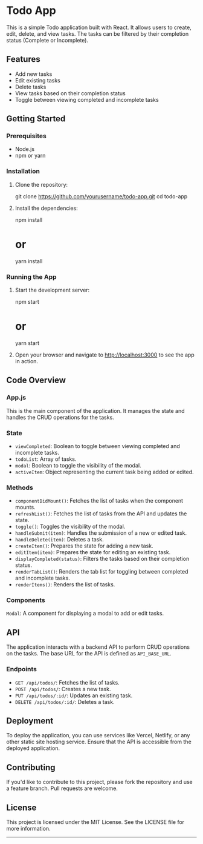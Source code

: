 Todo App
========

This is a simple Todo application built with React. It allows users to create, edit, delete, and view tasks. The tasks can be filtered by their completion status (Complete or Incomplete).

Features
--------

*   Add new tasks
*   Edit existing tasks
*   Delete tasks
*   View tasks based on their completion status
*   Toggle between viewing completed and incomplete tasks

Getting Started
---------------

### Prerequisites

*   Node.js
*   npm or yarn

### Installation

1.  Clone the repository:

    git clone https://github.com/yourusername/todo-app.git
    cd todo-app

3.  Install the dependencies:

    npm install
    # or
    yarn install

### Running the App

1.  Start the development server:

    npm start
    # or
    yarn start

3.  Open your browser and navigate to [http://localhost:3000](http://localhost:3000) to see the app in action.

Code Overview
-------------

### App.js

This is the main component of the application. It manages the state and handles the CRUD operations for the tasks.

### State

*   `viewCompleted`: Boolean to toggle between viewing completed and incomplete tasks.
*   `todoList`: Array of tasks.
*   `modal`: Boolean to toggle the visibility of the modal.
*   `activeItem`: Object representing the current task being added or edited.

### Methods

*   `componentDidMount()`: Fetches the list of tasks when the component mounts.
*   `refreshList()`: Fetches the list of tasks from the API and updates the state.
*   `toggle()`: Toggles the visibility of the modal.
*   `handleSubmit(item)`: Handles the submission of a new or edited task.
*   `handleDelete(item)`: Deletes a task.
*   `createItem()`: Prepares the state for adding a new task.
*   `editItem(item)`: Prepares the state for editing an existing task.
*   `displayCompleted(status)`: Filters the tasks based on their completion status.
*   `renderTabList()`: Renders the tab list for toggling between completed and incomplete tasks.
*   `renderItems()`: Renders the list of tasks.

### Components

`Modal`: A component for displaying a modal to add or edit tasks.

API
---

The application interacts with a backend API to perform CRUD operations on the tasks. The base URL for the API is defined as `API_BASE_URL`.

### Endpoints

*   `GET /api/todos/`: Fetches the list of tasks.
*   `POST /api/todos/`: Creates a new task.
*   `PUT /api/todos/:id/`: Updates an existing task.
*   `DELETE /api/todos/:id/`: Deletes a task.

Deployment
----------

To deploy the application, you can use services like Vercel, Netlify, or any other static site hosting service. Ensure that the API is accessible from the deployed application.

Contributing
------------

If you'd like to contribute to this project, please fork the repository and use a feature branch. Pull requests are welcome.

License
-------

This project is licensed under the MIT License. See the LICENSE file for more information.

* * *